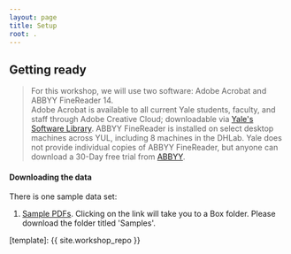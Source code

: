 ```yaml
---
layout: page
title: Setup
root: .
---
```


## Getting ready

>For this workshop, we will use two software: Adobe Acrobat and ABBYY FineReader 14.  
> Adobe Acrobat is available to all current Yale students, faculty, and staff through Adobe Creative Cloud; downloadable via [Yale's Software Library](https://software.yale.edu/).
> ABBYY FineReader is installed on select desktop machines across YUL, including 8 machines in the DHLab. Yale does not provide individual copies of ABBYY FineReader, but anyone can download a 30-Day free trial from [ABBYY](https://www.abbyy.com/en-us/lp/finereader15-download-free-trial/?source=abbyy.com_en-us_shopping).

#### Downloading the data

There is one sample data set:

1. [Sample PDFs](). Clicking on the link will take you to a Box folder. Please download the folder titled 'Samples'.

[template]: {{ site.workshop_repo }}
